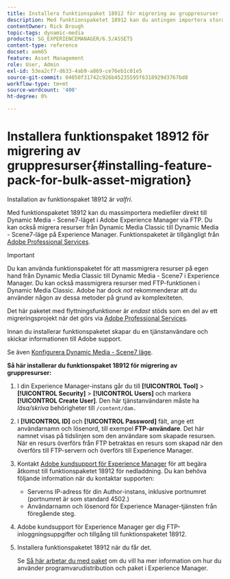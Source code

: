 ```yaml
---
title: Installera funktionspaket 18912 för migrering av gruppresurser
description: Med funktionspaketet 18912 kan du antingen importera stora mängder mediefiler via FTP eller migrera mediefiler från Dynamic Media Classic till Dynamic Media på Adobe Experience Manager. Detta tillvalspaket finns tillgängligt från Adobe support.
contentOwner: Rick Brough
topic-tags: dynamic-media
products: SG_EXPERIENCEMANAGER/6.5/ASSETS
content-type: reference
docset: aem65
feature: Asset Management
role: User, Admin
exl-id: 53ea2cf7-d633-4ab9-a869-ce76eb1c01e5
source-git-commit: 04050f31742c926b45235595f6318929d3767bd8
workflow-type: tm+mt
source-wordcount: '400'
ht-degree: 0%

---
```


# Installera funktionspaket 18912 för migrering av gruppresurser{#installing-feature-pack-for-bulk-asset-migration}

Installation av funktionspaket 18912 är *valfri*.

Med funktionspaketet 18912 kan du massimportera mediefiler direkt till Dynamic Media - Scene7-läget i Adobe Experience Manager via FTP. Du kan också migrera resurser från Dynamic Media Classic till Dynamic Media - Scene7-läge på Experience Manager. Funktionspaketet är tillgängligt från [Adobe Professional Services](https://business.adobe.com/customers/consulting-services/main.html).

>[!IMPORTANT]
>
>Du kan använda funktionspaketet för att massmigrera resurser på egen hand från Dynamic Media Classic till Dynamic Media - Scene7 i Experience Manager. Du kan också massmigrera resurser med FTP-funktionen i Dynamic Media Classic. Adobe har dock *not* rekommenderar att du använder någon av dessa metoder på grund av komplexiteten.
>
>Det här paketet med flyttningsfunktioner är *endast* stöds som en del av ett migreringsprojekt när det görs via [Adobe Professional Services](https://business.adobe.com/customers/consulting-services/main.html).

Innan du installerar funktionspaketet skapar du en tjänstanvändare och skickar informationen till Adobe support.

Se även [Konfigurera Dynamic Media - Scene7 läge](/help/assets/config-dms7.md).

**Så här installerar du funktionspaket 18912 för migrering av gruppresurser:**

1. I din Experience Manager-instans går du till **[!UICONTROL Tool]** > **[!UICONTROL Security]** > **[!UICONTROL Users]** och markera **[!UICONTROL Create User]**. Den här tjänstanvändaren måste ha *läsa/skriva* behörigheter till `/content/dam.`
1. I **[!UICONTROL ID]** och **[!UICONTROL Password]** fält, ange ett användarnamn och lösenord, till exempel **FTP-användare**. Det här namnet visas på tidslinjen som den användare som skapade resursen. När en resurs överförs från FTP betraktas en resurs som skapad när den överförs till FTP-servern och överförs till Experience Manager.
1. Kontakt [Adobe kundsupport för Experience Manager](https://experienceleague.adobe.com/?support-solution=General#support) för att begära åtkomst till funktionspaketet 18912 för nedladdning. Du kan behöva följande information när du kontaktar supporten:

   * Serverns IP-adress för din Author-instans, inklusive portnumret (portnumret är som standard 4502.)
   * Användarnamn och lösenord för Experience Manager-tjänsten från föregående steg.

1. Adobe kundsupport för Experience Manager ger dig FTP-inloggningsuppgifter och tillgång till funktionspaketet 18912.
1. Installera funktionspaketet 18912 när du får det.

   Se [Så här arbetar du med paket](/help/sites-administering/package-manager.md) om du vill ha mer information om hur du använder programvarudistribution och paket i Experience Manager.
